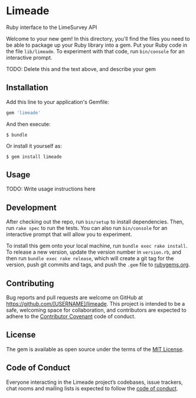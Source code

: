 # Limeade

Ruby interface to the LimeSurvey API

Welcome to your new gem! In this directory, you'll find the files you need to be able to package up your Ruby library into a gem. Put your Ruby code in the file `lib/limeade`. To experiment with that code, run `bin/console` for an interactive prompt.

TODO: Delete this and the text above, and describe your gem

## Installation

Add this line to your application's Gemfile:

```ruby
gem 'limeade'
```

And then execute:

    $ bundle

Or install it yourself as:

    $ gem install limeade

## Usage

TODO: Write usage instructions here

## Development

After checking out the repo, run `bin/setup` to install dependencies. Then, run `rake spec` to run the tests. You can also run `bin/console` for an interactive prompt that will allow you to experiment.

To install this gem onto your local machine, run `bundle exec rake install`. To release a new version, update the version number in `version.rb`, and then run `bundle exec rake release`, which will create a git tag for the version, push git commits and tags, and push the `.gem` file to [rubygems.org](https://rubygems.org).

## Contributing

Bug reports and pull requests are welcome on GitHub at https://github.com/[USERNAME]/limeade. This project is intended to be a safe, welcoming space for collaboration, and contributors are expected to adhere to the [Contributor Covenant](http://contributor-covenant.org) code of conduct.

## License

The gem is available as open source under the terms of the [MIT License](https://opensource.org/licenses/MIT).

## Code of Conduct

Everyone interacting in the Limeade project’s codebases, issue trackers, chat rooms and mailing lists is expected to follow the [code of conduct](https://github.com/[USERNAME]/limeade/blob/master/CODE_OF_CONDUCT.md).
